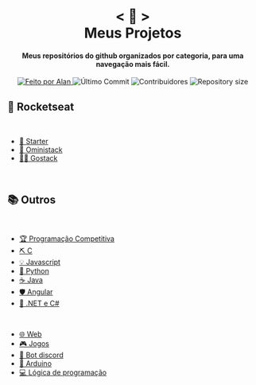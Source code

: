<h1 align="center">
    < 📖 > <br>
    Meus Projetos
</h1>
  
<h4 align="center">
  Meus repositórios do github organizados por categoria, para uma navegação mais fácil.
</h4>

<p align="center">
  <a href="https://github.com/nerd0000">
    <img alt="Feito por Alan" src="https://img.shields.io/badge/made%20by-Alan-8743CC">
  </a>

  <img alt="Último Commit" src="https://img.shields.io/github/last-commit/Nerd0000/Meus-Projetos">

  <img alt="Contribuidores" src="https://img.shields.io/github/contributors/Nerd0000/Meus-Projetos">
  
  <img alt="Repository size" src="https://img.shields.io/github/repo-size/Nerd0000/Meus-Projetos.svg">
</p>

## 🚀 Rocketseat

<br>

- [🎒 Starter](https://github.com/Nerd0000/Starter)
- [🚀 Oministack](./src/omni.md)
- [👨‍🎓 Gostack](https://github.com/Nerd0000/go-stack)

<br>

## 📚 Outros

<br>

- [🏆 Programação Competitiva](https://github.com/Nerd0000/programacao-competitiva)
- [⛏ C](https://github.com/Nerd0000/Estudos-em-C)
- [💡 Javascript](./src/js.md)
- [🐍 Python](./src/py.md)
- [☕ Java](./src/java.md)
- [🛡️ Angular](https://github.com/Nerd0000/Listagem-cursos)
- [🔮 .NET e C#](https://github.com/Nerd0000/Estudando-.Net-e-CS)

<br>

- [🌐 Web](./src/crud.md)
- [🎮 Jogos](https://github.com/Nerd0000/Desenvolvimento-de-jogos)
- [🐀 Bot discord](https://github.com/Nerd0000/Player-discord-bot)
- [🔩 Arduino](https://www.tinkercad.com/users/7kbRcmKM7hu-nerd0000?category=circuits&sort=likes&view_mode=default)
- [💻 Lógica de programação](https://github.com/Nerd0000/Logica-com-Portugol)
